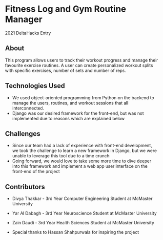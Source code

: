 # Fitness Log and Gym Routine Manager
2021 DeltaHacks Entry

## About
This program allows users to track their workout progress and manage their favourite exercise routines. A user can create personalized workout splits with specific exercises, number of sets and number of reps.

## Technologies Used
- We used object-oriented programming from Python on the backend to manage the users, routines, and workout sessions that all interconnected. 
- Django was our desired framework for the front-end, but was not implemented due to reasons which are explained below

## Challenges
- Since our team had a lack of experience with front-end development, we took the challenge to learn a new framework in Django, but we were unable to leverage this tool due to a time crunch
- Going forward, we would love to take some more time to dive deeper into this framework and implement a web app user interface on the front-end of the project

## Contributors
- Divya Thakkar - 3rd Year Computer Engineering Student at McMaster University
- Yar Al Dabagh - 3rd Year Neuroscience Student at McMaster University
- Zain Daudi - 3rd Year Health Sciences Student at McMaster University

- Special thanks to Hassan Shahpurwala for inspiring the project
